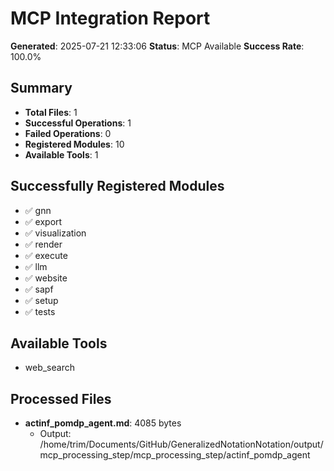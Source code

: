 # MCP Integration Report

**Generated**: 2025-07-21 12:33:06
**Status**: MCP Available
**Success Rate**: 100.0%

## Summary

- **Total Files**: 1
- **Successful Operations**: 1
- **Failed Operations**: 0
- **Registered Modules**: 10
- **Available Tools**: 1

## Successfully Registered Modules

- ✅ gnn
- ✅ export
- ✅ visualization
- ✅ render
- ✅ execute
- ✅ llm
- ✅ website
- ✅ sapf
- ✅ setup
- ✅ tests

## Available Tools

- web_search

## Processed Files

- **actinf_pomdp_agent.md**: 4085 bytes
  - Output: /home/trim/Documents/GitHub/GeneralizedNotationNotation/output/mcp_processing_step/mcp_processing_step/actinf_pomdp_agent

